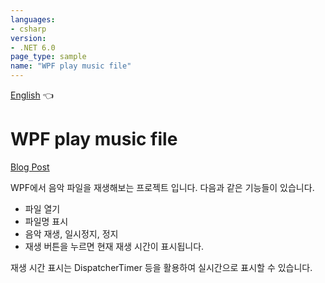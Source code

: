 ```yaml
---
languages:
- csharp
version:
- .NET 6.0
page_type: sample
name: "WPF play music file"
---
```


[English](README.en.md) 👈

# WPF play music file

[Blog Post](https://www.gigong.io/2022/04/22/WPF-play-music-file)

WPF에서 음악 파일을 재생해보는 프로젝트 입니다.
다음과 같은 기능들이 있습니다.

 - 파일 열기
 - 파일명 표시
 - 음악 재생, 일시정지, 정지
 - 재생 버튼을 누르면 현재 재생 시간이 표시됩니다.

재생 시간 표시는 DispatcherTimer 등을 활용하여 실시간으로 표시할 수 있습니다.